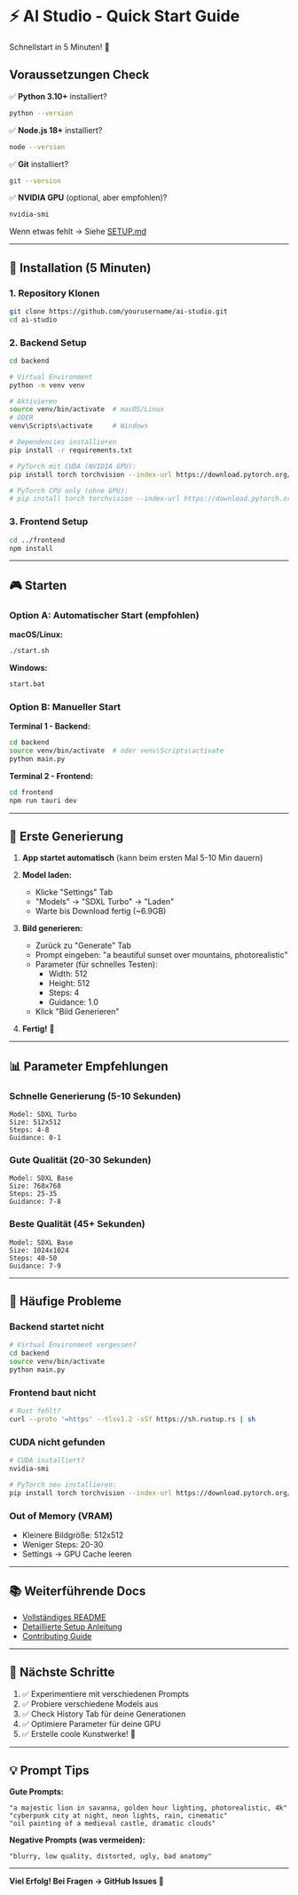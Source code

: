 # ⚡ AI Studio - Quick Start Guide

Schnellstart in 5 Minuten! 🚀

## Voraussetzungen Check

✅ **Python 3.10+** installiert?
```bash
python --version
```

✅ **Node.js 18+** installiert?
```bash
node --version
```

✅ **Git** installiert?
```bash
git --version
```

✅ **NVIDIA GPU** (optional, aber empfohlen)?
```bash
nvidia-smi
```

Wenn etwas fehlt → Siehe [SETUP.md](SETUP.md)

---

## 🚀 Installation (5 Minuten)

### 1. Repository Klonen
```bash
git clone https://github.com/yourusername/ai-studio.git
cd ai-studio
```

### 2. Backend Setup
```bash
cd backend

# Virtual Environment
python -m venv venv

# Aktivieren
source venv/bin/activate  # macOS/Linux
# ODER
venv\Scripts\activate     # Windows

# Dependencies installieren
pip install -r requirements.txt

# PyTorch mit CUDA (NVIDIA GPU):
pip install torch torchvision --index-url https://download.pytorch.org/whl/cu121

# PyTorch CPU only (ohne GPU):
# pip install torch torchvision --index-url https://download.pytorch.org/whl/cpu
```

### 3. Frontend Setup
```bash
cd ../frontend
npm install
```

---

## 🎮 Starten

### Option A: Automatischer Start (empfohlen)

**macOS/Linux:**
```bash
./start.sh
```

**Windows:**
```bash
start.bat
```

### Option B: Manueller Start

**Terminal 1 - Backend:**
```bash
cd backend
source venv/bin/activate  # oder venv\Scripts\activate
python main.py
```

**Terminal 2 - Frontend:**
```bash
cd frontend
npm run tauri dev
```

---

## 🎨 Erste Generierung

1. **App startet automatisch** (kann beim ersten Mal 5-10 Min dauern)

2. **Model laden:**
   - Klicke "Settings" Tab
   - "Models" → "SDXL Turbo" → "Laden"
   - Warte bis Download fertig (~6.9GB)

3. **Bild generieren:**
   - Zurück zu "Generate" Tab
   - Prompt eingeben: "a beautiful sunset over mountains, photorealistic"
   - Parameter (für schnelles Testen):
     - Width: 512
     - Height: 512
     - Steps: 4
     - Guidance: 1.0
   - Klick "Bild Generieren"

4. **Fertig!** 🎉

---

## 📊 Parameter Empfehlungen

### Schnelle Generierung (5-10 Sekunden)
```
Model: SDXL Turbo
Size: 512x512
Steps: 4-8
Guidance: 0-1
```

### Gute Qualität (20-30 Sekunden)
```
Model: SDXL Base
Size: 768x768
Steps: 25-35
Guidance: 7-8
```

### Beste Qualität (45+ Sekunden)
```
Model: SDXL Base
Size: 1024x1024
Steps: 40-50
Guidance: 7-9
```

---

## 🐛 Häufige Probleme

### Backend startet nicht
```bash
# Virtual Environment vergessen?
cd backend
source venv/bin/activate
python main.py
```

### Frontend baut nicht
```bash
# Rust fehlt?
curl --proto '=https' --tlsv1.2 -sSf https://sh.rustup.rs | sh
```

### CUDA nicht gefunden
```bash
# CUDA installiert?
nvidia-smi

# PyTorch neu installieren:
pip install torch torchvision --index-url https://download.pytorch.org/whl/cu121
```

### Out of Memory (VRAM)
- Kleinere Bildgröße: 512x512
- Weniger Steps: 20-30
- Settings → GPU Cache leeren

---

## 📚 Weiterführende Docs

- [Vollständiges README](README.md)
- [Detaillierte Setup Anleitung](SETUP.md)
- [Contributing Guide](CONTRIBUTING.md)

---

## 🎯 Nächste Schritte

1. ✅ Experimentiere mit verschiedenen Prompts
2. ✅ Probiere verschiedene Models aus
3. ✅ Check History Tab für deine Generationen
4. ✅ Optimiere Parameter für deine GPU
5. ✅ Erstelle coole Kunstwerke! 🎨

---

## 💡 Prompt Tips

**Gute Prompts:**
```
"a majestic lion in savanna, golden hour lighting, photorealistic, 4k"
"cyberpunk city at night, neon lights, rain, cinematic"
"oil painting of a medieval castle, dramatic clouds"
```

**Negative Prompts (was vermeiden):**
```
"blurry, low quality, distorted, ugly, bad anatomy"
```

---

**Viel Erfolg! Bei Fragen → GitHub Issues 🚀**
